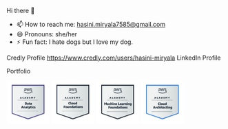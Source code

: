  Hi there 👋
  
 
- 📫 How to reach me: hasini.miryala7585@gmail.com
- 😄 Pronouns: she/her
- ⚡ Fun fact: I hate dogs but I love my dog.

Credly Profile
https://www.credly.com/users/hasini-miryala
LinkedIn Profile

Portfolio 
 

<img src="./aws-academy-graduate-aws-academy-data-analytics (2).png" width="100" height="100" alt="Meta Full-Stack Engineer" title="Meta Full-Stack Engineer" />


<img src="./aws-academy-graduate-aws-academy-cloud-foundations (1).png" width="100" height="100" alt="Meta Full-Stack Engineer" title="Meta Full-Stack Engineer" />

<img src="./aws-academy-graduate-aws-academy-machine-learning-foundations (1).png" width="100" height="100" alt="Meta Full-Stack Engineer" title="Meta Full-Stack Engineer" />

<img src="./aws-academy-graduate-aws-academy-cloud-architecting.png" width="100" height="100" alt="Meta Full-Stack Engineer" title="Meta Full-Stack Engineer" />
